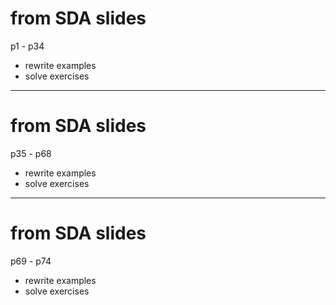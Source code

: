 # from SDA slides
p1 - p34

- rewrite examples
- solve exercises

---

# from SDA slides
p35 - p68

- rewrite examples
- solve exercises

---

# from SDA slides
p69 - p74

- rewrite examples
- solve exercises